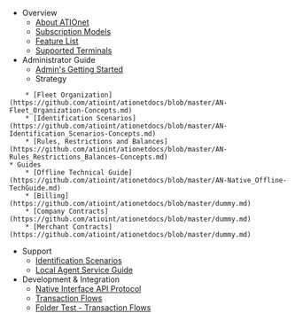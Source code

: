<!-- * About ATIOnet
* Tech Docs
  * [ATIOnet Fleet Organization](https://github.com/atioint/ationetdocs/blob/master/AN-Fleet_Organization-Concepts.md)
  * [ATIOnet Identification Scenarios](https://github.com/atioint/ationetdocs/blob/master/AN-Identification_Scenarios-Concepts.md)
  * [ATIOnet Native Offline Technical Guide](https://github.com/atioint/ationetdocs/blob/master/AN-Native_Offline-TechGuide.md)
  * [ATIOnet Rules, Restrictions and Balances](https://github.com/atioint/ationetdocs/blob/master/AN-Rules_Restrictions_Balances-Concepts.md)
  * [ATIOnet Transaction Flows](https://github.com/atioint/ationetdocs/blob/master/AN-Transaction_Flows-TechGuide.md)
* Dev Docs
  * [ATIONet Native Interface API Protocol Specification](https://github.com/atioint/ationetdocs/blob/master/AN-Native_Interface_Protocol-Spec.md)
* User Docs
  * [ATIONet Docs Help](https://github.com/atioint/ationetdocs/blob/master/AN-Doc_Name-DocType.md)
-->

* Overview
	* [About ATIOnet](https://github.com/atioint/ationetdocs/blob/master/AN-About_ATIOnet.md)
	* [Subscription Models](https://github.com/atioint/ationetdocs/blob/master/dummy.md)
	* [Feature List](https://github.com/atioint/ationetdocs/blob/master/AN-Feature_List.md)
	* [Supported Terminals](https://github.com/atioint/ationetdocs/blob/master/AN-Supported_Terminals-TechGuide.md)
* Administrator Guide
	* [Admin's Getting Started](https://github.com/atioint/ationetdocs/blob/master/AN-Administration-GettingStarted.md)
	* Strategy
<!--	* [Roles & Responsibilities](https://github.com/atioint/ationetdocs/blob/master/dummy.md) -->
  		* [Fleet Organization](https://github.com/atioint/ationetdocs/blob/master/AN-Fleet_Organization-Concepts.md)
  		* [Identification Scenarios](https://github.com/atioint/ationetdocs/blob/master/AN-Identification_Scenarios-Concepts.md)
  		* [Rules, Restrictions and Balances](https://github.com/atioint/ationetdocs/blob/master/AN-Rules_Restrictions_Balances-Concepts.md)
	* Guides
		* [Offline Technical Guide](https://github.com/atioint/ationetdocs/blob/master/AN-Native_Offline-TechGuide.md)
		* [Billing](https://github.com/atioint/ationetdocs/blob/master/dummy.md)
		* [Company Contracts](https://github.com/atioint/ationetdocs/blob/master/dummy.md)
		* [Merchant Contracts](https://github.com/atioint/ationetdocs/blob/master/dummy.md)
* Support
  	* [Identification Scenarios](https://github.com/atioint/ationetdocs/blob/master/AN-Identification_Scenarios-Concepts.md)
  	* [Local Agent Service Guide](https://github.com/atioint/ationetdocs/blob/master/AN-LocalAgent-TechGuide.md)
* Development & Integration
	* [Native Interface API Protocol](https://github.com/atioint/ationetdocs/blob/master/AN-Native_Interface_Protocol-Spec.md)
	* [Transaction Flows](https://github.com/atioint/ationetdocs/blob/master/AN-Transaction_Flows-TechGuide.md)
	* [Folder Test - Transaction Flows](https://github.com/atioint/ationetdocs/blob/master/Development%20%26%20Integration/AN-Transaction_Flows-TechGuide.md)
